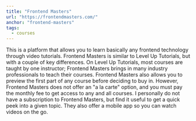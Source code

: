 ```yaml
---
title: "Frontend Masters"
url: "https://frontendmasters.com/"
anchor: "frontend-masters"
tags:
  - courses
---
```


This is a platform that allows you to learn basically any frontend technology through video tutorials. Frontend Masters is similar to Level Up Tutorials, but with a couple of key differences. On Level Up Tutorials, most courses are taught by one instructor; Frontend Masters brings in many industry professionals to teach their courses. Frontend Masters also allows you to preview the first part of any course before deciding to buy in. However, Frontend Masters does not offer an "a la carte" option, and you must pay the monthly fee to get access to any and all courses. I personally do not have a subscription to Frontend Masters, but find it useful to get a quick peek into a given topic. They also offer a mobile app so you can watch videos on the go.
